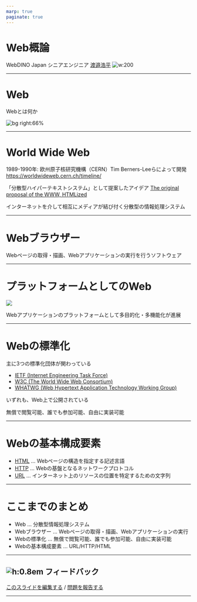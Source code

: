 ```yaml
---
marp: true
paginate: true
---
```


# Web概論

WebDINO Japan シニアエンジニア
[渡邉浩平](https://github.com/kou029w)
![w:200](https://github.com/kou029w.png)

---

# Web

Webとは何か

![bg right:66%](../web/assets/world-wide-web.png)

<!-- 当たり前のように使われているが、そもそもWebとは何だろう -->

<!-- _footer: 画像: https://worldwideweb.cern.ch/browser/ -->

<!-- 最初のWebブラウザーとされているソフトウェアの画像 -->

---

# World Wide Web

1989-1990年: 欧州原子核研究機構（CERN）Tim Berners-Leeらによって開発
https://worldwideweb.cern.ch/timeline/

「分散型ハイパーテキストシステム」として提案したアイデア
[The original proposal of the WWW, HTMLized](https://www.w3.org/History/1989/proposal.html)

インターネットを介して相互にメディアが結び付く分散型の情報処理システム

---

# Webブラウザー

<!-- TODO: 最近のウェブブラウザーのアイコンが並んでいる図 -->

Webページの取得・描画、Webアプリケーションの実行を行うソフトウェア

---

# プラットフォームとしてのWeb

![](../web/assets/web-apps.dio.png)

Webアプリケーションのプラットフォームとして多目的化・多機能化が進展

---

# Webの標準化

主に3つの標準化団体が関わっている

- [IETF (Internet Engineering Task Force)](https://www.ietf.org/)
- [W3C (The World Wide Web Consortium)](https://www.w3.org/)
- [WHATWG (Web Hypertext Application Technology Working Group)](https://whatwg.org/)

いずれも、Web上で公開されている

無償で閲覧可能、誰でも参加可能、自由に実装可能

---

# Webの基本構成要素

- [HTML](https://developer.mozilla.org/ja/docs/Glossary/HTML) … Webページの構造を指定する記述言語
- [HTTP](https://developer.mozilla.org/ja/docs/Glossary/HTTP) … Webの基盤となるネットワークプロトコル
- [URL](https://developer.mozilla.org/ja/docs/Glossary/URL) … インターネット上のリソースの位置を特定するための文字列

---

# ここまでのまとめ

- Web … 分散型情報処理システム
- Webブラウザー … Webページの取得・描画、Webアプリケーションの実行
- Webの標準化 … 無償で閲覧可能、誰でも参加可能、自由に実装可能
- Webの基本構成要素 … URL/HTTP/HTML

---

## ![h:0.8em][github.svg] フィードバック

[このスライドを編集する](https://github.com/kou029w/intro-to-web-dev/edit/main/presentation/index.md) / [問題を報告する](https://github.com/kou029w/intro-to-web-dev/issues/new)

[github.svg]: https://cdnjs.cloudflare.com/ajax/libs/simple-icons/9.8.0/github.svg

---

<script>
window.addEventListener("DOMContentLoaded", function () {
  document.querySelectorAll("a")?.forEach(function (a) {
    a.setAttribute("target", "_blank");
    a.setAttribute("rel", "noreferrer");
  });
});
</script>
<style>
footer {
  overflow-wrap: anywhere;
}
</style>
